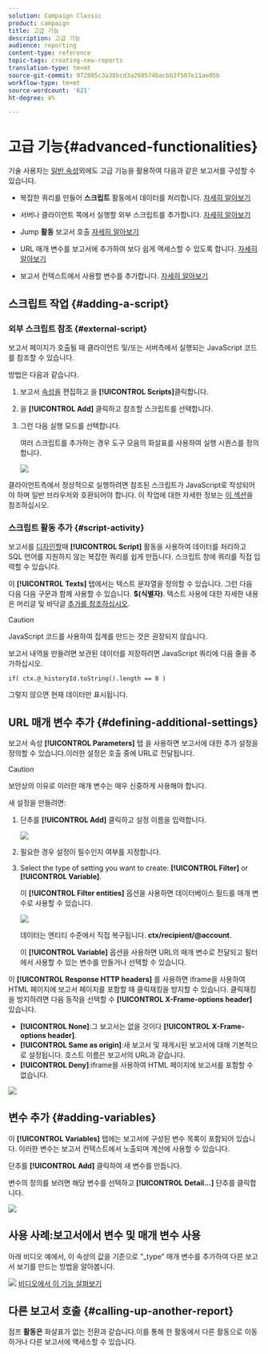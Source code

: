```yaml
---
solution: Campaign Classic
product: campaign
title: 고급 기능
description: 고급 기능
audience: reporting
content-type: reference
topic-tags: creating-new-reports
translation-type: tm+mt
source-git-commit: 972885c3a38bcd3a260574bacbb3f507e11ae05b
workflow-type: tm+mt
source-wordcount: '621'
ht-degree: 4%

---
```



# 고급 기능{#advanced-functionalities}

기술 사용자는 [일반 속성](../../reporting/using/properties-of-the-report.md)외에도 고급 기능을 활용하여 다음과 같은 보고서를 구성할 수 있습니다.

* 복잡한 쿼리를 만들어 **스크립트** 활동에서 데이터를 처리합니다. [자세히 알아보기](#script-activity)

* 서버나 클라이언트 쪽에서 실행할 외부 스크립트를 추가합니다. [자세히 알아보기](#external-script)

* Jump **활동** 보고서 호출 [자세히 알아보기](#calling-up-another-report)

* URL 매개 변수를 보고서에 추가하여 보다 쉽게 액세스할 수 있도록 합니다. [자세히 알아보기](#calling-up-another-report)

* 보고서 컨텍스트에서 사용할 변수를 추가합니다. [자세히 알아보기](#adding-variables)

## 스크립트 작업 {#adding-a-script}

### 외부 스크립트 참조 {#external-script}

보고서 페이지가 호출될 때 클라이언트 및/또는 서버측에서 실행되는 JavaScript 코드를 참조할 수 있습니다.

방법은 다음과 같습니다.

1. 보고서 [속성을](../../reporting/using/properties-of-the-report.md) 편집하고 을 **[!UICONTROL Scripts]**&#x200B;클릭합니다.
1. 을 **[!UICONTROL Add]** 클릭하고 참조할 스크립트를 선택합니다.
1. 그런 다음 실행 모드를 선택합니다.

   여러 스크립트를 추가하는 경우 도구 모음의 화살표를 사용하여 실행 시퀀스를 정의합니다.

   ![](assets/reporting_custom_js.png)

클라이언트측에서 정상적으로 실행하려면 참조된 스크립트가 JavaScript로 작성되어야 하며 일반 브라우저와 호환되어야 합니다. 이 작업에 대한 자세한 정보는 [이 섹션](../../web/using/web-forms-answers.md)을 참조하십시오.

### 스크립트 활동 추가 {#script-activity}

보고서를 [디자인할](../../reporting/using/creating-a-new-report.md#modelizing-the-chart)때 **[!UICONTROL Script]** 활동을 사용하여 데이터를 처리하고 SQL 언어를 지원하지 않는 복잡한 쿼리를 쉽게 만듭니다. 스크립트 창에 쿼리를 직접 입력할 수 있습니다.

이 **[!UICONTROL Texts]** 탭에서는 텍스트 문자열을 정의할 수 있습니다. 그런 다음 다음 다음 구문과 함께 사용할 수 있습니다. **$(식별자)**. 텍스트 사용에 대한 자세한 내용은 머리글 및 바닥글 [추가를 참조하십시오](../../reporting/using/element-layout.md#adding-a-header-and-a-footer).

>[!CAUTION]
>
>JavaScript 코드를 사용하여 집계를 만드는 것은 권장되지 않습니다.

보고서 내역을 만들려면 보관된 데이터를 저장하려면 JavaScript 쿼리에 다음 줄을 추가하십시오.

```
if( ctx.@_historyId.toString().length == 0 )
```

그렇지 않으면 현재 데이터만 표시됩니다.

## URL 매개 변수 추가 {#defining-additional-settings}

보고서 속성 **[!UICONTROL Parameters]** 탭 [](../../reporting/using/properties-of-the-report.md) 을 사용하면 보고서에 대한 추가 설정을 정의할 수 있습니다.이러한 설정은 호출 중에 URL로 전달됩니다.

>[!CAUTION]
>
>보안상의 이유로 이러한 매개 변수는 매우 신중하게 사용해야 합니다.

새 설정을 만들려면:

1. 단추를 **[!UICONTROL Add]** 클릭하고 설정 이름을 입력합니다.

   ![](assets/s_ncs_advuser_report_properties_09a.png)

1. 필요한 경우 설정이 필수인지 여부를 지정합니다.

1. Select the type of setting you want to create: **[!UICONTROL Filter]** or **[!UICONTROL Variable]**.

   이 **[!UICONTROL Filter entities]** 옵션을 사용하면 데이터베이스 필드를 매개 변수로 사용할 수 있습니다.

   ![](assets/s_ncs_advuser_report_properties_09b.png)

   데이터는 엔티티 수준에서 직접 복구됩니다. **ctx/recipient/@account**.

   이 **[!UICONTROL Variable]** 옵션을 사용하면 URL의 매개 변수로 전달되고 필터에서 사용할 수 있는 변수를 만들거나 선택할 수 있습니다.

이 **[!UICONTROL Response HTTP headers]** 를 사용하면 iframe을 사용하여 HTML 페이지에 보고서 페이지를 포함할 때 클릭재킹을 방지할 수 있습니다. 클릭재킹을 방지하려면 다음 동작을 선택할 수 **[!UICONTROL X-Frame-options header]** 있습니다.

* **[!UICONTROL None]**:그 보고서는 없을 것이다 **[!UICONTROL X-Frame-options header]**.
* **[!UICONTROL Same as origin]**:새 보고서 및 재게시된 보고서에 대해 기본적으로 설정됩니다. 호스트 이름은 보고서의 URL과 같습니다.
* **[!UICONTROL Deny]**:iframe을 사용하여 HTML 페이지에 보고서를 포함할 수 없습니다.

![](assets/s_ncs_advuser_report_properties_09c.png)

## 변수 추가 {#adding-variables}

이 **[!UICONTROL Variables]** 탭에는 보고서에 구성된 변수 목록이 포함되어 있습니다. 이러한 변수는 보고서 컨텍스트에서 노출되며 계산에 사용할 수 있습니다.

단추를 **[!UICONTROL Add]** 클릭하여 새 변수를 만듭니다.

변수의 정의를 보려면 해당 변수를 선택하고 **[!UICONTROL Detail...]** 단추를 클릭합니다.

![](assets/s_ncs_advuser_report_properties_10.png)

## 사용 사례:보고서에서 변수 및 매개 변수 사용

아래 비디오 예에서, 이 속성의 값을 기준으로 &quot;_type&quot; 매개 변수를 추가하여 다른 보고서 보기를 만드는 방법을 알아봅니다.

![](assets/do-not-localize/how-to-video.png) [비디오에서 이 기능 살펴보기](https://helpx.adobe.com/campaign/classic/how-to/add-url-parameter-in-acv6.html?playlist=/ccx/v1/collection/product/campaign/classic/segment/business-practitioners/explevel/intermediate/applaunch/how-to-4/collection.ccx.js&amp;ref=helpx.adobe.com)


## 다른 보고서 호출 {#calling-up-another-report}

점프 **활동은** 화살표가 없는 전환과 같습니다.이를 통해 한 활동에서 다른 활동으로 이동하거나 다른 보고서에 액세스할 수 있습니다.
